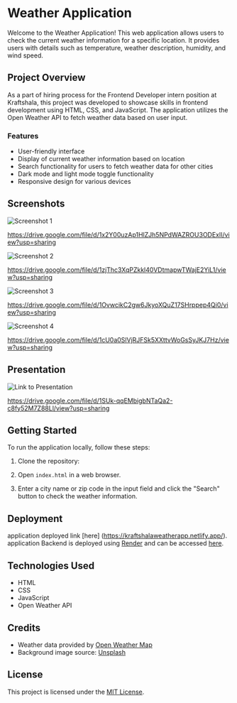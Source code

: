 # Weather Application

Welcome to the Weather Application! This web application allows users to check the current weather information for a specific location. It provides users with details such as temperature, weather description, humidity, and wind speed.

## Project Overview

As a part of hiring process for the Frontend Developer intern position at Kraftshala, this project was developed to showcase skills in frontend development using HTML, CSS, and JavaScript. The application utilizes the Open Weather API to fetch weather data based on user input.

### Features

- User-friendly interface
- Display of current weather information based on location
- Search functionality for users to fetch weather data for other cities
- Dark mode and light mode toggle functionality
- Responsive design for various devices



## Screenshots


![Screenshot 1](https://drive.google.com/file/d/1x2Y00uzAp1HlZJh5NPdWAZROU3ODExlI/view?usp=sharing)

https://drive.google.com/file/d/1x2Y00uzAp1HlZJh5NPdWAZROU3ODExlI/view?usp=sharing

![Screenshot 2](https://drive.google.com/file/d/1zjThc3XqPZkkl40VDtmapwTWajE2YiL1/view?usp=sharing)

https://drive.google.com/file/d/1zjThc3XqPZkkl40VDtmapwTWajE2YiL1/view?usp=sharing

![Screenshot 3](https://drive.google.com/uc?export=view&id=1OvwcikC2gw6JkyoXQuZ17SHrppep4Qi0)


https://drive.google.com/file/d/1OvwcikC2gw6JkyoXQuZ17SHrppep4Qi0/view?usp=sharing

![Screenshot 4](https://drive.google.com/file/d/1cU0a0SlVjRJFSk5XXttvWoGsSyJKJ7Hz/view?usp=sharing)

https://drive.google.com/file/d/1cU0a0SlVjRJFSk5XXttvWoGsSyJKJ7Hz/view?usp=sharing

## Presentation

![Link to Presentation](https://drive.google.com/file/d/1SUk-qqEMbigbNTaQa2-c8fy52M7Z88Ll/view?usp=sharing)

https://drive.google.com/file/d/1SUk-qqEMbigbNTaQa2-c8fy52M7Z88Ll/view?usp=sharing

## Getting Started

To run the application locally, follow these steps:

1. Clone the repository:


2. Open `index.html` in a web browser.

3. Enter a city name or zip code in the input field and click the "Search" button to check the weather information.

## Deployment

application deployed link [here] (https://kraftshalaweatherapp.netlify.app/).
application Backend is deployed using [Render](https://render.com/) and can be accessed [here](https://weather-app-mrd8.onrender.com).

## Technologies Used

- HTML
- CSS
- JavaScript
- Open Weather API

## Credits

- Weather data provided by [Open Weather Map](https://openweathermap.org/api)
- Background image source: [Unsplash](https://unsplash.com/)

## License

This project is licensed under the [MIT License](LICENSE).


